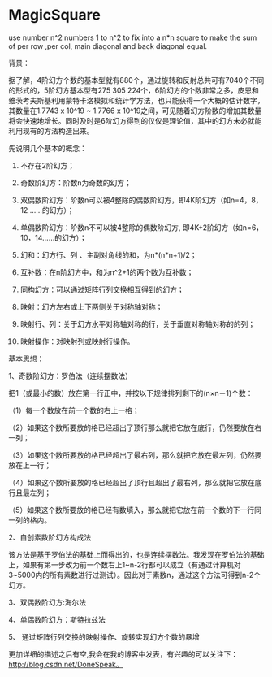 # MagicSquare

use number n^2 numbers 1 to n^2 to fix into a n*n square to make the sum of per row ,per col, main diagonal and back diagonal equal.

背景：

据了解，4阶幻方个数的基本型就有880个，通过旋转和反射总共可有7040个不同的形式的，5阶幻方基本型有275 305 224个，6阶幻方的个数非常之多，皮恩和维茨考夫斯基利用蒙特卡洛模拟和统计学方法，也只能获得一个大概的估计数字，其数量在1.7743 x 10^19 ~ 1.7766 x 10^19之间，可见随着幻方阶数的增加其数量将会快速地增长。同时及时是6阶幻方得到的仅仅是理论值，其中的幻方未必就能利用现有的方法构造出来。


先说明几个基本的概念：

1)	不存在2阶幻方；

2)	奇数阶幻方：阶数n为奇数的幻方；

3)	双偶数阶幻方：阶数n可以被4整除的偶数阶幻方，即4K阶幻方（如n=4，8，12 ……的幻方）；

4)	单偶数阶幻方：阶数n不可以被4整除的偶数阶幻方, 即4K+2阶幻方（如n=6，10，14……的幻方）；

5)	幻和：幻方行、列 、主副对角线的和，为n*(n*n+1)/2；

6)	互补数：在n阶幻方中，和为n^2+1的两个数为互补数；

7)	同构幻方：可以通过矩阵行列交换相互得到的幻方；

8)	映射：幻方左右或上下两侧关于对称轴对称；

9)	映射行、列：关于幻方水平对称轴对称的行，关于垂直对称轴对称的的列；

10)	映射操作：对映射列或映射行操作。


基本思想：

1、奇数阶幻方：罗伯法（连续摆数法）
  
把1（或最小的数）放在第一行正中，并按以下规律排列剩下的(n×n－1)个数：

（1）每一个数放在前一个数的右上一格；

（2）如果这个数所要放的格已经超出了顶行那么就把它放在底行，仍然要放在右一列；

（3）如果这个数所要放的格已经超出了最右列，那么就把它放在最左列，仍然要放在上一行；

（4）如果这个数所要放的格已经超出了顶行且超出了最右列，那么就把它放在底行且最左列；

（5）如果这个数所要放的格已经有数填入，那么就把它放在前一个数的下一行同一列的格内。


2、自创素数阶幻方构成法

  该方法是基于罗伯法的基础上而得出的，也是连续摆数法。我发现在罗伯法的基础上，如果有第一步改为前一个数右上1~n-2行都可以成立（有通过计算机对3~5000内的所有素数进行过测试）。因此对于素数n，通过这个方法可得到n-2个幻方。

3、双偶数阶幻方:海尔法

4、单偶数阶幻方：斯特拉兹法

5、	通过矩阵行列交换的映射操作、旋转实现幻方个数的暴增

更加详细的描述之后有空,我会在我的博客中发表，有兴趣的可以关注下：http://blog.csdn.net/DoneSpeak。
